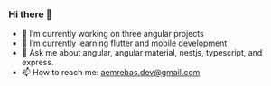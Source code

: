 ### Hi there 👋

- 🔭 I’m currently working on three angular projects 
- 🌱 I’m currently learning flutter and mobile development
- 💬 Ask me about angular, angular material, nestjs, typescript, and express.
- 📫 How to reach me: aemrebas.dev@gmail.com
